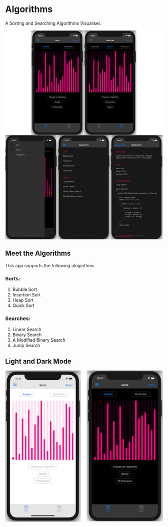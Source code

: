 # Algorithms
 
A Sorting and Searching Algorithms Visualiser.

![alt-text](Screenshots/BigScreenshot.png)

## Meet the Algorithms
This app supports the following alogirithms
### Sorts:
1. Bubble Sort
2. Insertion Sort
3. Heap Sort
4. Quick Sort
### Searches:
1. Linear Search
2. Binary Search
3. A Modified Binary Search
4. Jump Search


## Light and Dark Mode

![alt-text](Screenshots/LAndDMode.png)
